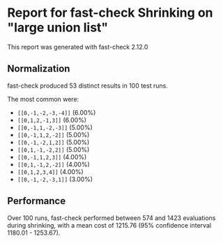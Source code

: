 # Report for fast-check Shrinking on "large union list"

This report was generated with fast-check 2.12.0

## Normalization

fast-check produced 53 distinct results in 100 test runs.

The most common were:

* ``[[0,-1,-2,-3,-4]]`` (6.00%)
* ``[[0,1,2,-1,3]]`` (6.00%)
* ``[[0,-1,1,-2,-3]]`` (5.00%)
* ``[[0,-1,1,2,-2]]`` (5.00%)
* ``[[0,-1,-2,1,2]]`` (5.00%)
* ``[[0,1,-1,-2,2]]`` (5.00%)
* ``[[0,-1,1,2,3]]`` (4.00%)
* ``[[0,1,-1,2,-2]]`` (4.00%)
* ``[[0,1,2,3,4]]`` (4.00%)
* ``[[0,-1,-2,-3,1]]`` (3.00%)

## Performance

Over 100 runs, fast-check performed between 574 and 1423 evaluations during shrinking,
with a mean cost of 1215.76 (95% confidence interval 1180.01 - 1253.67).
